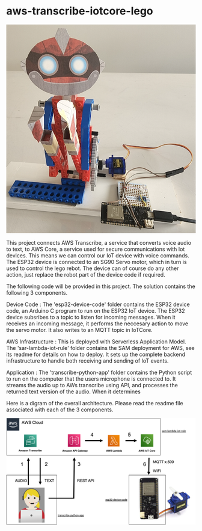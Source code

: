 # aws-transcribe-iotcore-lego

![My Image](photo1.png)


This project connects AWS Transcribe, a service that converts voice audio to text, to AWS Core, a service used for secure
communications with Iot devices. This means we can control our IoT device with voice commands. 
The ESP32 device is connected to an SG90 Servo motor, which in turn is used to control the lego rebot. The device can of course do any other action, just replace the robot part of the device code if required. 

The following code will be provided in this project. The solution contains the following 3 components.

Device Code : The 'esp32-device-code' folder contains the ESP32 device code, an Arduino C program to run on the ESP32 IoT device. The ESP32 device subsribes to a topic to listen for incoming messages. When it receives an incoming message, it performs the neccesary action to move the servo motor. It also writes to an MQTT topic in IoTCore. 

AWS Infrastructure : This is deployed with Serverless Application Model. The 'sar-lambda-iot-rule' folder contains the SAM deployment for AWS, see its readme for details on how to deploy. It sets up the complete backend infrastructure to handle both receiving and sending of IoT events.  

Application : The 'transcribe-python-app' folder contains the Python script to run on the computer that the users microphone is connected to. It streams the audio up to AWs transcribe using API, and processes the returned text version of the audio. When it determines 


Here is a digram of the overall architecture. Please read the readme file associated with each of the 3 components. 

![My Image](architecture.png)

